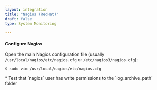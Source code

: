 ```yaml
---
layout: integration 
title: "Nagios (RedHat)"
draft: false
type: System Monitoring

---
```


<!-- docs-include _integrations/agent-common/install/generic.md:::SOURCE_SYSTEM_NAME=Nagios:::PLATFORM_NAME=RedHat:::PLATFORM_LOWER=redhat -->

<!-- section-separator -->

#### Configure Nagios
Open the main Nagios configuration file (usually `/usr/local/nagios/etc/nagios.cfg` or `/etc/nagios3/nagios.cfg`):

    $ sudo vim /usr/local/nagios/etc/nagios.cfg

<!-- docs-include _integrations/agent-common/configure-service/generic.md:::PLATFORM=redhat:::SERVICE_NAME=nagios -->* Test that `nagios` user has write permissions to the `log_archive_path` folder

<!-- docs-include _integrations/agent-common/configure-service/restart-redhat.md:::SERVICENAME=Nagios:::SERVICE_LOWER=nagios -->

<!-- section-separator -->

<!-- docs-include _integrations/agent-common/configure-agent/generic.md:::SOURCE_SYSTEM_NAME=Nagios:::SOURCE_SYSTEM_UPPER=NAGIOS:::SOURCE_SYSTEM_LOWER=nagios:::SOURCE_SYSTEM_FOLDER=nagios3:::LOGFILE=nagios -->

<!-- section-separator -->

<!-- docs-include _integrations/agent-common/configure-agent/permissions.md -->

<!-- section-separator -->

<!-- docs-include _integrations/agent-common/start-and-summary/generic.md:::SOURCE_SYSTEM_NAME=Nagios:::PLATFORM=redhat -->
